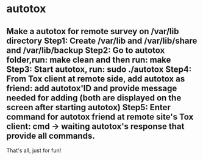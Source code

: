 # autotox
Make a autotox for remote survey on /var/lib directory
Step1: Create /var/lib and /var/lib/share and /var/lib/backup
Step2: Go to autotox folder,run: make clean and then run: make
Step3: Start autotox, run: sudo ./autotox
Step4: From Tox client at remote side, add autotox as friend: add autotox'ID and provide message needed for adding (both are displayed on the screen after starting autotox)
Step5: Enter command for autotox friend at remote site's Tox client: cmd -> waiting autotox's response that provide all commands.
----
That's all, just for fun!

